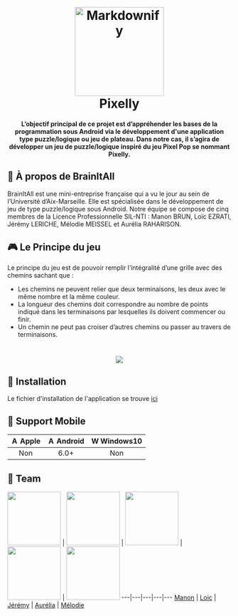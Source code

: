 <h1 align="center">
  <br>
  <a href="https://image.ibb.co/dsTEPH/Miniature.png"><img src="https://image.ibb.co/dsTEPH/Miniature.png" alt="Markdownify" width="200"></a>
  <br>
  Pixelly
  <br>
</h1>

<h4 align="center">L’objectif principal de ce projet est d’appréhender les bases de la programmation sous Android via le
développement d&#39;une application type puzzle/logique ou jeu de plateau. Dans notre cas, il s’agira de
développer un jeu de puzzle/logique inspiré du jeu Pixel Pop se nommant Pixelly.</h4>

## 💼 À propos de BrainItAll

BrainItAll est une mini-entreprise française qui a vu le jour au sein de l’Université d’Aix-Marseille. Elle est spécialisée dans le développement de jeu de type puzzle/logique sous Android. Notre équipe se compose de cinq membres de la Licence Professionnelle SIL-NTI : Manon BRUN, Loïc EZRATI, Jérémy LERICHE, Mélodie MEISSEL et Aurélia RAHARISON.

## 🎮 Le Principe du jeu
Le principe du jeu est de pouvoir remplir l’intégralité d’une grille avec des chemins sachant que :
* Les chemins ne peuvent relier que deux terminaisons, les deux avec le même nombre et la
même couleur.
* La longueur des chemins doit correspondre au nombre de points indiqué dans les
terminaisons par lesquelles ils doivent commencer ou finir.
* Un chemin ne peut pas croiser d’autres chemins ou passer au travers de terminaisons.
<h1 align="center"> <img src="https://image.prntscr.com/image/vrT2bmk3RPKmiV42mati4g.png" /></h1>

## 💾 Installation
Le fichier d'installation de l'application se trouve [ici](https://i1.wp.com/www.feedough.com/wp-content/uploads/2016/11/the-internet-meme-300x248.jpg?resize=300%2C248)

## 📱 Support Mobile
| <img src="https://www.apple.com/ac/structured-data/images/knowledge_graph_logo.png?201606271147" alt="Apple" width="16px" height="16px" /> Apple | <img src="https://upload.wikimedia.org/wikipedia/commons/thumb/d/d7/Android_robot.svg/2000px-Android_robot.svg.png" alt="Android" width="16px" height="16px" /> Android | <img src="http://cdn1.knowyourmobile.com/sites/knowyourmobilecom/files/styles/gallery_wide/public/Windows_logo_-_2012.png?itok=kmL-Qz99" alt="Windows10" width="16px" height="16px" /> Windows10 | 
| :---------: | :---------: | :---------: |
| Non | 6.0+ | Non | 

## 💛 Team

<img src="https://avatars3.githubusercontent.com/u/38455237?s=400&v=4"  width="120px" height="120px" /> | 
<img src="https://avatars3.githubusercontent.com/u/38454882?s=400&v=4"  width="120px" height="120px" /> |
<img src="https://avatars3.githubusercontent.com/u/19387127?s=460&v=4"  width="120px" height="120px" /> |
<img src="https://avatars2.githubusercontent.com/u/38455395?s=400&v=4"  width="120px" height="120px" /> |
<img src="https://avatars0.githubusercontent.com/u/38455141?s=460&v=4"  width="120px" height="120px" /> 
---|---|---|---|---
[Manon](https://github.com/Yukito13) | [Loic](https://github.com/lofit13) | [Jérémy](https://github.com/Jeje2201) | [Aurélia](https://github.com/aureliaR) | [Mélodie](https://github.com/smittina)

